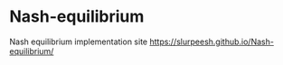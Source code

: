 # Nash-equilibrium
Nash equilibrium implementation site
https://slurpeesh.github.io/Nash-equilibrium/
